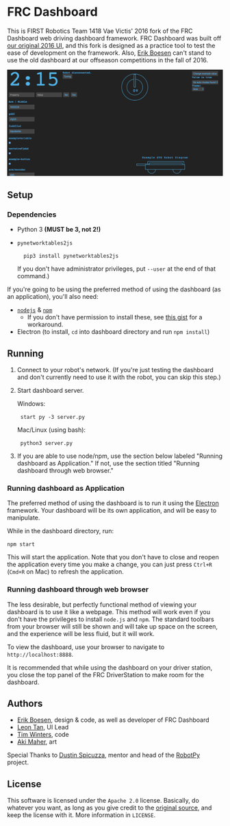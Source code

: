 # FRC Dashboard
This is FIRST Robotics Team 1418 Vae Victis' 2016 fork of the FRC Dashboard web driving dashboard framework. FRC Dashboard was built off [our original 2016 UI](https://github.com/frc1418/2016-UI), and this fork is designed as a practice tool to test the ease of development on the framework. Also, [Erik Boesen](https://github.com/ErikBoesen) can't stand to use the old dashboard at our offseason competitions in the fall of 2016.

![Screenshot slideshow](screenshots.gif)

## Setup
### Dependencies
* Python 3 **(MUST be 3, not 2!)**
* `pynetworktables2js`

        pip3 install pynetworktables2js

    If you don't have administrator privileges, put `--user` at the end of that command.)

If you're going to be using the preferred method of using the dashboard (as an application), you'll also need:
* [`nodejs`](https://nodejs.com) & [`npm`](https://npmjs.com)
    * If you don't have permission to install these, see [this gist](https://gist.github.com/isaacs/579814) for a workaround.
* Electron (to install, `cd` into dashboard directory and run `npm install`)

## Running
1. Connect to your robot's network. (If you're just testing the dashboard and don't currently need to use it with the robot, you can skip this step.)
2. Start dashboard server.

    Windows:

        start py -3 server.py

    Mac/Linux (using bash):

        python3 server.py

3. If you are able to use node/npm, use the section below labeled "Running dashboard as Application." If not, use the section titled "Running dashboard through web browser."

### Running dashboard as Application
The preferred method of using the dashboard is to run it using the [Electron](http://electron.atom.io) framework. Your dashboard will be its own application, and will be easy to manipulate.

While in the dashboard directory, run:

    npm start

This will start the application. Note that you don't have to close and reopen the application every time you make a change, you can just press `Ctrl+R` (`Cmd+R` on Mac) to refresh the application.

### Running dashboard through web browser
The less desirable, but perfectly functional method of viewing your dashboard is to use it like a webpage. This method will work even if you don't have the privileges to install `node.js` and `npm`. The standard toolbars from your browser will still be shown and will take up space on the screen, and the experience will be less fluid, but it will work.

To view the dashboard, use your browser to navigate to `http://localhost:8888`.



It is recommended that while using the dashboard on your driver station, you close the top panel of the FRC DriverStation to make room for the dashboard.

## Authors
* [Erik Boesen](https://github.com/ErikBoesen), design & code, as well as developer of FRC Dashboard
* [Leon Tan](https://github.com/lleontan), UI Lead
* [Tim Winters](https://github.com/Twinters007), code
* [Aki Maher](https://github.com/17mahera), art

Special Thanks to [Dustin Spicuzza](https://github.com/virtuald), mentor and head of the [RobotPy](http://github.com/robotpy) project.

## License
This software is licensed under the `Apache 2.0` license. Basically, do whatever you want, as long as you give credit to the [original source](https://github.com/FRCDashboard/FRCDashboard), and keep the license with it. More information in `LICENSE`.

